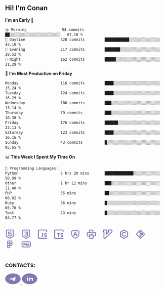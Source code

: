 ## Hi! I'm Conan

<!--START_SECTION:waka-->
**I'm an Early 🐤** 

```text
🌞 Morning                54 commits          ██░░░░░░░░░░░░░░░░░░░░░░░   07.10 % 
🌆 Daytime                328 commits         ███████████░░░░░░░░░░░░░░   43.10 % 
🌃 Evening                217 commits         ███████░░░░░░░░░░░░░░░░░░   28.52 % 
🌙 Night                  162 commits         █████░░░░░░░░░░░░░░░░░░░░   21.29 % 
```
📅 **I'm Most Productive on Friday** 

```text
Monday                   116 commits         ████░░░░░░░░░░░░░░░░░░░░░   15.24 % 
Tuesday                  124 commits         ████░░░░░░░░░░░░░░░░░░░░░   16.29 % 
Wednesday                100 commits         ███░░░░░░░░░░░░░░░░░░░░░░   13.14 % 
Thursday                 79 commits          ███░░░░░░░░░░░░░░░░░░░░░░   10.38 % 
Friday                   176 commits         ██████░░░░░░░░░░░░░░░░░░░   23.13 % 
Saturday                 123 commits         ████░░░░░░░░░░░░░░░░░░░░░   16.16 % 
Sunday                   43 commits          █░░░░░░░░░░░░░░░░░░░░░░░░   05.65 % 
```


📊 **This Week I Spent My Time On** 

```text
💬 Programming Languages: 
Python                   5 hrs 20 mins       █████████████░░░░░░░░░░░░   50.99 % 
Other                    1 hr 12 mins        ███░░░░░░░░░░░░░░░░░░░░░░   11.48 % 
PHP                      55 mins             ██░░░░░░░░░░░░░░░░░░░░░░░   08.82 % 
Ruby                     36 mins             █░░░░░░░░░░░░░░░░░░░░░░░░   05.76 % 
Text                     23 mins             █░░░░░░░░░░░░░░░░░░░░░░░░   03.77 % 
```


<!--END_SECTION:waka-->


<br>

<div align="left">
  <img src="icons/skills/html.svg" height="30" alt="html5"/>
  <img width="15"/>
  <img src="icons/skills/css.svg" height="30" alt="css"/>
    <img width="15"/>
  <img src="icons/skills/javascript.svg" height="30" alt="javascript"/>
  <img width="15"/>
  <img src="icons/skills/typescript.svg" height="30" alt="typescript"/>
  <img width="15"/>
  <img src="icons/skills/angular.svg" height="30" alt="angular"/>
  <img width="15"/>
  <img src="icons/skills/python.svg" height="30" alt="python"/>
  <img width="15"/>
  <img src="icons/skills/vim.svg" height="30" alt="vim"  />
  <img width="15"/>
  <img src="icons/skills/c.svg" height="30" alt="c"/>
  <img width="15"/>
  <img src="icons/skills/git.svg" height="30" alt="git"/>
  <img width="15"/>
  <img src="icons/skills/figma.svg" height="30" alt="figma"/>
  <img width="15"/>
  <img src="icons/skills/markdown.svg" height="30" alt="markdown"/>
</div>

<br>


### CONTACTS:

<div align="left">
  <a href="https://t.me/gkkconan">
    <img src="icons/contacts/telegram.svg" width="50" height="35" alt="telegram"/>
  </a>
  <a href="https://www.linkedin.com/in/gkkconan">
    <img src="icons/contacts/linkedin.svg" width="50" height="35" alt="linkedin"/>
  </a>
</div>
